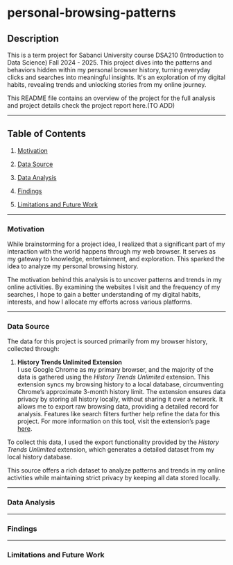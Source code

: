 # personal-browsing-patterns
## Description
This is a term project for Sabanci University course DSA210 (Introduction to Data Science) Fall 2024 - 2025. This project dives into the patterns and behaviors hidden within my personal browser history, turning everyday clicks and searches into meaningful insights. It's an exploration of my digital habits, revealing trends and unlocking stories from my online journey.

This README file contains an overview of the project for the full analysis and project details check the project report here.(TO ADD)
***
## Table of Contents
1. [Motivation](#motivation)

2. [Data Source](#data-source)

3. [Data Analysis](#data-analysis)

4. [Findings](#findings)

5. [Limitations and Future Work](#limitations-and-future-work)
***
### Motivation
While brainstorming for a project idea, I realized that a significant part of my interaction with the world happens through my web browser. It serves as my gateway to knowledge, entertainment, and exploration. This sparked the idea to analyze my personal browsing history.

The motivation behind this analysis is to uncover patterns and trends in my online activities. By examining the websites I visit and the frequency of my searches, I hope to gain a better understanding of my digital habits, interests, and how I allocate my efforts across various platforms.
***
### Data Source
The data for this project is sourced primarily from my browser history, collected through:

1. **History Trends Unlimited Extension**  
   I use Google Chrome as my primary browser, and the majority of the data is gathered using the *History Trends Unlimited* extension. This extension syncs my browsing history to a local database, circumventing Chrome’s approximate 3-month history limit. The extension ensures data privacy by storing all history locally, without sharing it over a network. It allows me to export raw browsing data, providing a detailed record for analysis. Features like search filters further help refine the data for this project. For more information on this tool, visit the extension’s page [here](https://chromewebstore.google.com/detail/history-trends-unlimited/pnmchffiealhkdloeffcdnbgdnedheme).

To collect this data, I used the export functionality provided by the *History Trends Unlimited* extension, which generates a detailed dataset from my local history database.

This source offers a rich dataset to analyze patterns and trends in my online activities while maintaining strict privacy by keeping all data stored locally.
***
### Data Analysis
***
### Findings
***
### Limitations and Future Work
